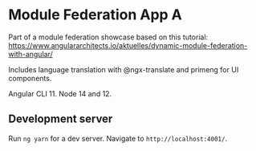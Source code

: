 # Module Federation App A

Part of a module federation showcase based on this tutorial:
https://www.angulararchitects.io/aktuelles/dynamic-module-federation-with-angular/

Includes language translation with @ngx-translate and primeng for UI components.

Angular CLI 11. Node 14 and 12.

## Development server

Run `ng yarn` for a dev server. Navigate to `http://localhost:4001/`.
